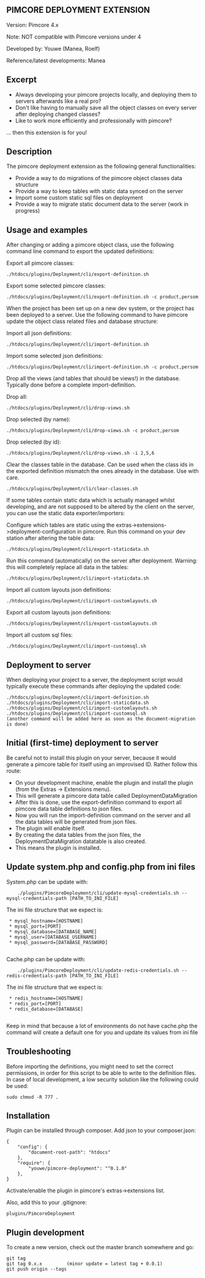 PIMCORE DEPLOYMENT EXTENSION
----------------------------

Version: Pimcore 4.x
 
Note: NOT compatible with Pimcore versions under 4

Developed by: Youwe (Manea, Roelf)

Reference/latest developments: Manea



Excerpt
-------

* Always developing your pimcore projects locally, and deploying them to servers afterwards like a real pro?
* Don't like having to manually save all the object classes on every server after deploying changed classes?
* Like to work more efficiently and professionally with pimcore?

... then this extension is for you!



Description
-----------

The pimcore deployment extension as the following general functionalities:

* Provide a way to do migrations of the pimcore object classes data structure
* Provide a way to keep tables with static data synced on the server
* Import some custom static sql files on deployment
* Provide a way to migrate static document data to the server (work in progress)



Usage and examples
------------------

After changing or adding a pimcore object class, use the following command line command to export the updated
definitions:

Export all pimcore classes:

    ./htdocs/plugins/Deployment/cli/export-definition.sh
    
Export some selected pimcore classes:
    
    ./htdocs/plugins/Deployment/cli/export-definition.sh -c product,persom

When the project has been set up on a new dev system, or the project has been deployed to a server. Use the following
command to have pimcore update the object class related files and database structure:

Import all json definitions:

    ./htdocs/plugins/Deployment/cli/import-definition.sh

Import some selected json definitions:

    ./htdocs/plugins/Deployment/cli/import-definition.sh -c product,persom
    
Drop all the views (and tables that should be views!) in the database. Typically done before a complete import-definition.

Drop all:
    
    ./htdocs/plugins/Deployment/cli/drop-views.sh
    
Drop selected (by name):
    
    ./htdocs/plugins/Deployment/cli/drop-views.sh -c product,persom
    
Drop selected (by id):
    
    ./htdocs/plugins/Deployment/cli/drop-views.sh -i 2,5,6

Clear the classes table in the database. Can be used when the class ids in the exported definition
mismatch the ones already in the database. Use with care.
    
    ./htdocs/plugins/Deployment/cli/clear-classes.sh

If some tables contain static data which is actually managed whilst developing, and are not supposed to be
altered by the client on the server, you can use the static data exporter/importers:

Configure which tables are static using the extras->extensions->deployment-configuration in pimcore. Run 
this command on your dev station after altering the table data:

    ./htdocs/plugins/Deployment/cli/export-staticdata.sh
    
Run this command (automatically) on the server after deployment. Warning: this will completely replace all
data in the tables:
    
    ./htdocs/plugins/Deployment/cli/import-staticdata.sh
    

Import all custom layouts json definitions:

    ./htdocs/plugins/Deployment/cli/import-customlayouts.sh

Export all custom layouts json definitions:

    ./htdocs/plugins/Deployment/cli/export-customlayouts.sh


Import all custom sql files:

    ./htdocs/plugins/Deployment/cli/import-customsql.sh




Deployment to server
--------------------

When deploying your project to a server, the deployment script would typically execute these commands after
deploying the updated code:

    ./htdocs/plugins/Deployment/cli/import-definition.sh
    ./htdocs/plugins/Deployment/cli/import-staticdata.sh
    ./htdocs/plugins/Deployment/cli/import-customlayouts.sh
    ./htdocs/plugins/Deployment/cli/import-customsql.sh
    (another command will be added here as soon as the document-migration is done)

    
    
Initial (first-time) deployment to server
-----------------------------------------

Be careful not to install this plugin on your server, because it would generate a pimcore table for itself using
an improvised ID. Rather follow this route:

* On your development machine, enable the plugin and install the plugin (from the Extras -> Extensions menu).
* This will generate a pimcore data table called DeploymentDataMigration
* After this is done, use the export-definition command to export all pimcore data table definitions to json files.
* Now you will run the import-definition command on the server and all the data tables will be generated from json files.
* The plugin will enable itself.
* By creating the data tables from the json files, the DeploymentDataMigration datatable is also created.
* This means the plugin is installed.


Update system.php and config.php from ini files
-----------------------------------------
System.php can be update with:
```
    ./plugins/PimcoreDeployment/cli/update-mysql-credentials.sh --mysql-credentials-path [PATH_TO_INI_FILE] 
```

The ini file structure that we expect is: 
```
 * mysql_hostname=[HOSTNAME]
 * mysql_port=[PORT]
 * mysql_database=[DATABASE_NAME]
 * mysql_user=[DATABASE_USERNAME]
 * mysql_password=[DATABASE_PASSWORD]
 
```

Cache.php can be update with:
```
    ./plugins/PimcoreDeployment/cli/update-redis-credentials.sh --redis-credentials-path [PATH_TO_INI_FILE] 
```
The ini file structure that we expect is: 
```
 * redis_hostname=[HOSTNAME]
 * redis_port=[PORT]
 * redis_database=[DATABASE]
 
```
Keep in mind that because a lot of environments do not have cache.php
the command will create a default one for you and update its values from ini file


Troubleshooting
---------------

Before importing the definitions, you might need to set the correct permissions, in order for this script to be able to
write to the definition files. In case of local development, a low security solution like the following could be used:

    sudo chmod -R 777 .


Installation
------------

Plugin can be installed through composer. Add json to your composer.json:



    {
        "config": {
            "document-root-path": "htdocs"
        },
        "require": {
            "youwe/pimcore-deployment": "^0.1.0"
        },
    }

Activate/enable the plugin in pimcore's extras->extensions list.

Also, add this to your .gitignore:

    plugins/PimcoreDeployment
    
 
Plugin development
------------------

To create a new version, check out the master branch somewhere and go:

    git tag
    git tag 0.x.x         (minor update = latest tag + 0.0.1)
    git push origin --tags


